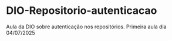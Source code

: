 # DIO-Repositorio-autenticacao
Aula da DIO sobre autenticação nos repositórios.
Primeira aula dia 04/07/2025
